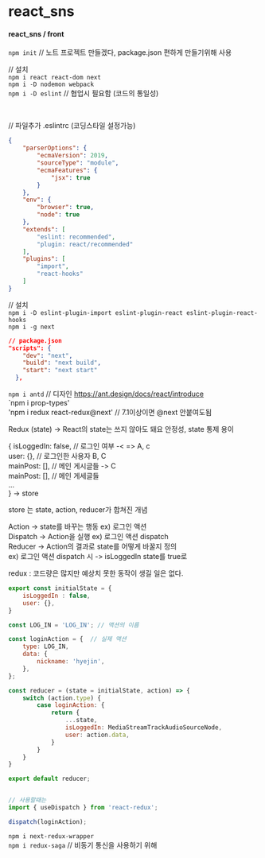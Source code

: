 # react_sns


#### react_sns / front

`npm init`  // 노트 프로젝트 만들겠다, package.json 편하게 만들기위해 사용


// 설치  
`npm i react react-dom next`  
`npm i -D nodemon webpack`  
`npm i -D eslint` // 협업시 필요함 (코드의 통일성)

<br>

// 파일추가
.eslintrc (코딩스타일 설정가능)
``` json
{
    "parserOptions": {
        "ecmaVersion": 2019,
        "sourceType": "module",
        "ecmaFeatures": {
            "jsx": true
        }
    },
    "env": {
        "browser": true,
        "node": true
    },
    "extends": [
        "eslint: recommended",
        "plugin: react/recommended"
    ],
    "plugins": [
        "import",
        "react-hooks"
    ]
}
```


// 설치  
`npm i -D eslint-plugin-import eslint-plugin-react eslint-plugin-react-hooks`  
`npm i -g next`  
```json
// package.json
"scripts": {
    "dev": "next",
    "build": "next build",
    "start": "next start"
  },
```
`npm i antd`  // 디자인 https://ant.design/docs/react/introduce  
`npm i prop-types'  
'npm i redux react-redux@next' // 7.1이상이면 @next 안붙여도됨  


Redux (state) -> React의 state는 쓰지 않아도 돼요 
안정성, state 통제 용이  

{ 
    isLoggedIn: false, // 로그인 여부 -<  => A, c   
    user: {}, // 로그인한 사용자 B, C   
    mainPost: [], // 메인 게시글들 -> C  
    mainPost: [], // 메인 게세글들  
    ...  
} -> store  

store 는 state, action, reducer가 합쳐진 개념  

Action -> state를 바꾸는 행동 ex) 로그인 액션  
Dispatch -> Action을 실행     ex) 로그인 액션 dispatch   
Reducer -> Action의 결과로 state를 어떻게 바꿀지 정의  
ex) 로그인 액션 dispatch 시 -> isLoggedIn state를 true로  

redux : 코드량은 많지만 예상치 못한 동작이 생길 일은 없다.

```js
export const initialState = {
    isLoggedIn : false,
    user: {},
}

const LOG_IN = 'LOG_IN'; // 액션의 이름

const loginAction = {  // 실제 액션
    type: LOG_IN,
    data: {
        nickname: 'hyejin',
    },
};

const reducer = (state = initialState, action) => {
    switch (action.type) {
        case loginAction: {
            return {
                ...state,
                isLoggedIn: MediaStreamTrackAudioSourceNode,
                user: action.data,
            }
        }
    }
}

export default reducer;


// 사용할때는 
import { useDispatch } from 'react-redux';

dispatch(loginAction);
```


`npm i next-redux-wrapper`  
`npm i redux-saga` // 비동기 통신을 사용하기 위해  
